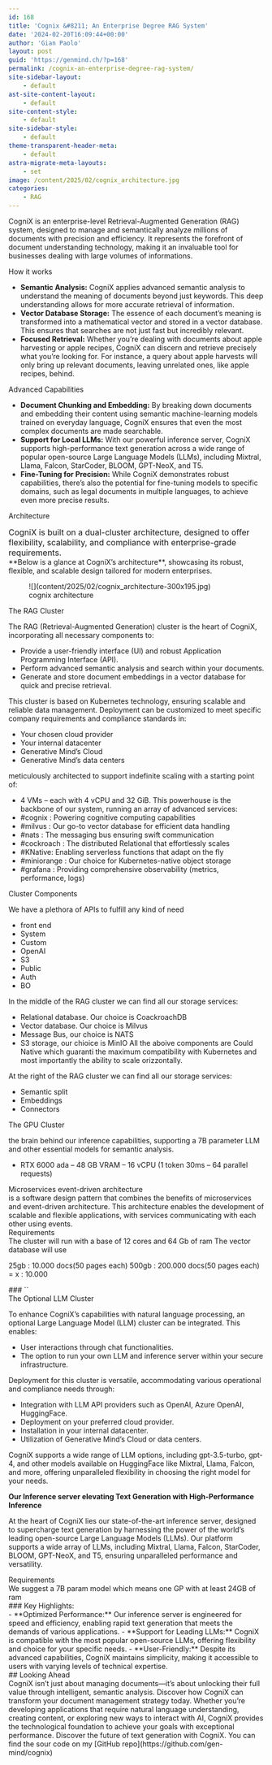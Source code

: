 ```yaml
---
id: 168
title: 'Cognix &#8211; An Enterprise Degree RAG System'
date: '2024-02-20T16:09:44+00:00'
author: 'Gian Paolo'
layout: post
guid: 'https://genmind.ch/?p=168'
permalink: /cognix-an-enterprise-degree-rag-system/
site-sidebar-layout:
    - default
ast-site-content-layout:
    - default
site-content-style:
    - default
site-sidebar-style:
    - default
theme-transparent-header-meta:
    - default
astra-migrate-meta-layouts:
    - set
image: /content/2025/02/cognix_architecture.jpg
categories:
    - RAG
---
```


CogniX is an enterprise-level Retrieval-Augmented Generation (RAG) system, designed to manage and semantically analyze millions of documents with precision and efficiency. It represents the forefront of document understanding technology, making it an invaluable tool for businesses dealing with large volumes of informations.

How it works

- **Semantic Analysis:** CogniX applies advanced semantic analysis to understand the meaning of documents beyond just keywords. This deep understanding allows for more accurate retrieval of information.
- **Vector Database Storage:** The essence of each document’s meaning is transformed into a mathematical vector and stored in a vector database. This ensures that searches are not just fast but incredibly relevant.
- **Focused Retrieval:** Whether you’re dealing with documents about apple harvesting or apple recipes, CogniX can discern and retrieve precisely what you’re looking for. For instance, a query about apple harvests will only bring up relevant documents, leaving unrelated ones, like apple recipes, behind.

Advanced Capabilities

- **Document Chunking and Embedding:** By breaking down documents and embedding their content using semantic machine-learning models trained on everyday language, CogniX ensures that even the most complex documents are made searchable.
- **Support for Local LLMs:** With our powerful inference server, CogniX supports high-performance text generation across a wide range of popular open-source Large Language Models (LLMs), including Mixtral, Llama, Falcon, StarCoder, BLOOM, GPT-NeoX, and T5.
- **Fine-Tuning for Precision:** While CogniX demonstrates robust capabilities, there’s also the potential for fine-tuning models to specific domains, such as legal documents in multiple languages, to achieve even more precise results.

Architecture

<div class="markdown-heading" dir="auto"><span style="font-size: 16px; color: var(--dracula-text);">CogniX is built on a dual-cluster architecture, designed to offer flexibility, scalability, and compliance with enterprise-grade requirements.</span>

</div>**Below is a glance at CogniX’s architecture**, showcasing its robust, flexible, and scalable design tailored for modern enterprises.

<figure aria-describedby="caption-attachment-169" class="wp-caption aligncenter" id="attachment_169" style="width: 695px">![](content/2025/02/cognix_architecture-300x195.jpg)<figcaption class="wp-caption-text" id="caption-attachment-169">cognix architecture</figcaption></figure>The RAG Cluster

The RAG (Retrieval-Augmented Generation) cluster is the heart of CogniX, incorporating all necessary components to:

- Provide a user-friendly interface (UI) and robust Application Programming Interface (API).
- Perform advanced semantic analysis and search within your documents.
- Generate and store document embeddings in a vector database for quick and precise retrieval.

This cluster is based on Kubernetes technology, ensuring scalable and reliable data management. Deployment can be customized to meet specific company requirements and compliance standards in:

- Your chosen cloud provider
- Your internal datacenter
- Generative Mind’s Cloud
- Generative Mind’s data centers

meticulously architected to support indefinite scaling with a starting point of:

- 4 VMs – each with 4 vCPU and 32 GiB. This powerhouse is the backbone of our system, running an array of advanced services:
- \#cognix : Powering cognitive computing capabilities
- \#milvus : Our go-to vector database for efficient data handling
- \#nats : The messaging bus ensuring swift communication
- \#cockroach : The distributed Relational that effortlessly scales
- \#KNative: Enabling serverless functions that adapt on the fly
- \#miniorange : Our choice for Kubernetes-native object storage
- \#grafana : Providing comprehensive observability (metrics, performance, logs)

Cluster Components

We have a plethora of APIs to fulfill any kind of need

- front end
- System
- Custom
- OpenAI
- S3
- Public
- Auth
- BO

In the middle of the RAG cluster we can find all our storage services:

- Relational database. Our choice is CoackroachDB
- Vector database. Our choice is Milvus
- Message Bus, our choice is NATS
- S3 storage, our chioice is MinIO All the aboive components are Could Native which guaranti the maximum compatibility with Kubernetes and most importantly the ability to scale orizzontally.

At the right of the RAG cluster we can find all our storage services:

- Semantic split
- Embeddings
- Connectors

The GPU Cluster

the brain behind our inference capabilities, supporting a 7B parameter LLM and other essential models for semantic analysis.

- RTX 6000 ada – 48 GB VRAM – 16 vCPU (1 token 30ms – 64 parallel requests)

<div class="markdown-heading" dir="auto">Microservices event-driven architecture

</div>is a software design pattern that combines the benefits of microservices and event-driven architecture. This architecture enables the development of scalable and flexible applications, with services communicating with each other using events.

<div class="markdown-heading" dir="auto">Requirements

</div>The cluster will run with a base of 12 cores and 64 Gb of ram The vector database will use

25gb : 10.000 docs(50 pages each) 500gb : 200.000 docs(50 pages each) = x : 10.000

<div class="markdown-heading" dir="auto">### ``

</div>The Optional LLM Cluster

To enhance CogniX’s capabilities with natural language processing, an optional Large Language Model (LLM) cluster can be integrated. This enables:

- User interactions through chat functionalities.
- The option to run your own LLM and inference server within your secure infrastructure.

Deployment for this cluster is versatile, accommodating various operational and compliance needs through:

- Integration with LLM API providers such as OpenAI, Azure OpenAI, HuggingFace.
- Deployment on your preferred cloud provider.
- Installation in your internal datacenter.
- Utilization of Generative Mind’s Cloud or data centers.

CogniX supports a wide range of LLM options, including gpt-3.5-turbo, gpt-4, and other models available on HuggingFace like Mixtral, Llama, Falcon, and more, offering unparalleled flexibility in choosing the right model for your needs.

**Our Inference server elevating Text Generation with High-Performance Inference**

At the heart of CogniX lies our state-of-the-art inference server, designed to supercharge text generation by harnessing the power of the world’s leading open-source Large Language Models (LLMs). Our platform supports a wide array of LLMs, including Mixtral, Llama, Falcon, StarCoder, BLOOM, GPT-NeoX, and T5, ensuring unparalleled performance and versatility.

<div class="markdown-heading" dir="auto">
Requirements

</div>We suggest a 7B param model which means one GP with at least 24GB of ram

<div class="markdown-heading" dir="auto">### Key Highlights:

</div>- **Optimized Performance:** Our inference server is engineered for speed and efficiency, enabling rapid text generation that meets the demands of various applications.
- **Support for Leading LLMs:** CogniX is compatible with the most popular open-source LLMs, offering flexibility and choice for your specific needs.
- **User-Friendly:** Despite its advanced capabilities, CogniX maintains simplicity, making it accessible to users with varying levels of technical expertise.

<div class="markdown-heading" dir="auto">## Looking Ahead

</div>CogniX isn’t just about managing documents—it’s about unlocking their full value through intelligent, semantic analysis. Discover how CogniX can transform your document management strategy today. Whether you’re developing applications that require natural language understanding, creating content, or exploring new ways to interact with AI, CogniX provides the technological foundation to achieve your goals with exceptional performance. Discover the future of text generation with CogniX.  
You can find the sour code on my [GitHub repo](https://github.com/gen-mind/cognix)
